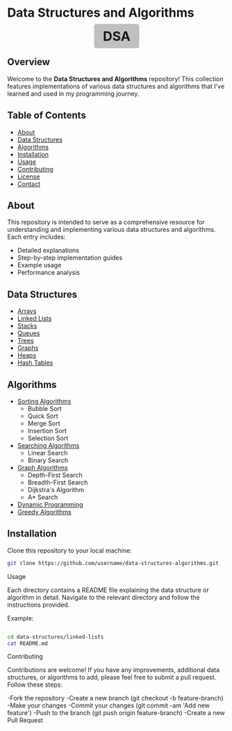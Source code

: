 # Data Structures and Algorithms

<p align="center">
  <span style="background-color: silver; padding: 10px 20px; font-size: 30px; font-weight: bold; border-radius: 5px;">DSA</span>
</p>

## Overview
Welcome to the **Data Structures and Algorithms** repository! This collection features implementations of various data structures and algorithms that I've learned and used in my programming journey.

## Table of Contents
- [About](#about)
- [Data Structures](#data-structures)
- [Algorithms](#algorithms)
- [Installation](#installation)
- [Usage](#usage)
- [Contributing](#contributing)
- [License](#license)
- [Contact](#contact)

## About
This repository is intended to serve as a comprehensive resource for understanding and implementing various data structures and algorithms. Each entry includes:
- Detailed explanations
- Step-by-step implementation guides
- Example usage
- Performance analysis

## Data Structures
- [Arrays](data-structures/arrays.md)
- [Linked Lists](data-structures/linked-lists.md)
- [Stacks](data-structures/stacks.md)
- [Queues](data-structures/queues.md)
- [Trees](data-structures/trees.md)
- [Graphs](data-structures/graphs.md)
- [Heaps](data-structures/heaps.md)
- [Hash Tables](data-structures/hash-tables.md)

## Algorithms
- [Sorting Algorithms](algorithms/sorting.md)
  - Bubble Sort
  - Quick Sort
  - Merge Sort
  - Insertion Sort
  - Selection Sort
- [Searching Algorithms](algorithms/searching.md)
  - Linear Search
  - Binary Search
- [Graph Algorithms](algorithms/graph.md)
  - Depth-First Search
  - Breadth-First Search
  - Dijkstra's Algorithm
  - A* Search
- [Dynamic Programming](algorithms/dynamic-programming.md)
- [Greedy Algorithms](algorithms/greedy.md)

## Installation
Clone this repository to your local machine:
```bash
git clone https://github.com/username/data-structures-algorithms.git
```

Usage

Each directory contains a README file explaining the data structure or algorithm in detail. Navigate to the relevant directory and follow the instructions provided.

Example:

```bash

cd data-structures/linked-lists
cat README.md
```

Contributing

Contributions are welcome! If you have any improvements, additional data structures, or algorithms to add, please feel free to submit a pull request. Follow these steps:

-Fork the repository
-Create a new branch (git checkout -b feature-branch)
-Make your changes
-Commit your changes (git commit -am 'Add new feature')
-Push to the branch (git push origin feature-branch)
-Create a new Pull Request
